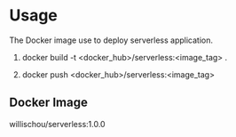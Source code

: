 # Usage

The Docker image use to deploy serverless application.

1. docker build -t <docker_hub>/serverless:<image_tag> .

2. docker push <docker_hub>/serverless:<image_tag>

## Docker Image

willischou/serverless:1.0.0
